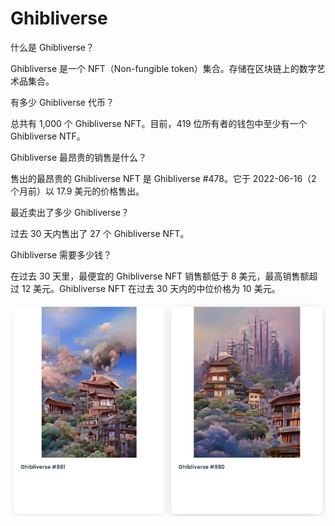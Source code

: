 # Ghibliverse

什么是 Ghibliverse？

Ghibliverse 是一个 NFT（Non-fungible token）集合。存储在区块链上的数字艺术品集合。

有多少 Ghibliverse 代币？

总共有 1,000 个 Ghibliverse NFT。目前，419 位所有者的钱包中至少有一个 Ghibliverse NTF。

Ghibliverse 最昂贵的销售是什么？

售出的最昂贵的 Ghibliverse NFT 是 Ghibliverse #478。它于 2022-06-16（2 个月前）以 17.9 美元的价格售出。

最近卖出了多少 Ghibliverse？

过去 30 天内售出了 27 个 Ghibliverse NFT。

Ghibliverse 需要多少钱？

在过去 30 天里，最便宜的 Ghibliverse NFT 销售额低于 8 美元，最高销售额超过 12 美元。Ghibliverse NFT 在过去 30 天内的中位价格为 10 美元。

![nft](1661502231009.png)
